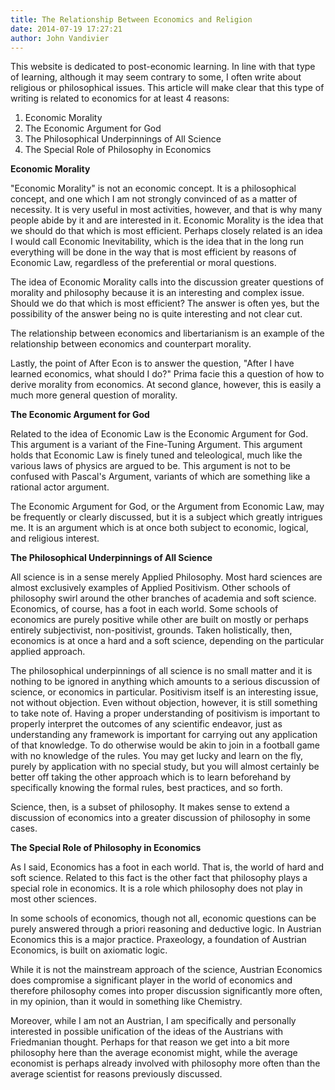 ```yaml
---
title: The Relationship Between Economics and Religion
date: 2014-07-19 17:27:21
author: John Vandivier
---
```




This website is dedicated to post-economic learning. In line with that type of learning, although it may seem contrary to some, I often write about religious or philosophical issues. This article will make clear that this type of writing is related to economics for at least 4 reasons:
<ol>
	<li>Economic Morality</li>
	<li>The Economic Argument for God</li>
	<li>The Philosophical Underpinnings of All Science</li>
	<li>The Special Role of Philosophy in Economics</li>
</ol>
<strong>Economic Morality</strong>

\"Economic Morality\" is not an economic concept. It is a philosophical concept, and one which I am not strongly convinced of as a matter of necessity. It is very useful in most activities, however, and that is why many people abide by it and are interested in it. Economic Morality is the idea that we should do that which is most efficient. Perhaps closely related is an idea I would call Economic Inevitability, which is the idea that in the long run everything will be done in the way that is most efficient by reasons of Economic Law, regardless of the preferential or moral questions.

The idea of Economic Morality calls into the discussion greater questions of morality and philosophy because it is an interesting and complex issue. Should we do that which is most efficient? The answer is often yes, but the possibility of the answer being no is quite interesting and not clear cut.

The relationship between economics and libertarianism is an example of the relationship between economics and counterpart morality.

Lastly, the point of After Econ is to answer the question, \"After I have learned economics, what should I do?\" Prima facie this a question of how to derive morality from economics. At second glance, however, this is easily a much more general question of morality.

<strong>The Economic Argument for God</strong>

Related to the idea of Economic Law is the Economic Argument for God. This argument is a variant of the Fine-Tuning Argument. This argument holds that Economic Law is finely tuned and teleological, much like the various laws of physics are argued to be. This argument is not to be confused with Pascal's Argument, variants of which are something like a rational actor argument.

The Economic Argument for God, or the Argument from Economic Law, may be frequently or clearly discussed, but it is a subject which greatly intrigues me. It is an argument which is at once both subject to economic, logical, and religious interest.

<strong>The Philosophical Underpinnings of All Science</strong>

All science is in a sense merely Applied Philosophy. Most hard sciences are almost exclusively examples of Applied Positivism. Other schools of philosophy swirl around the other branches of academia and soft science. Economics, of course, has a foot in each world. Some schools of economics are purely positive while other are built on mostly or perhaps entirely subjectivist, non-positivist, grounds. Taken holistically, then, economics is at once a hard and a soft science, depending on the particular applied approach.

The philosophical underpinnings of all science is no small matter and it is nothing to be ignored in anything which amounts to a serious discussion of science, or economics in particular. Positivism itself is an interesting issue, not without objection. Even without objection, however, it is still something to take note of. Having a proper understanding of positivism is important to properly interpret the outcomes of any scientific endeavor, just as understanding any framework is important for carrying out any application of that knowledge. To do otherwise would be akin to join in a football game with no knowledge of the rules. You may get lucky and learn on the fly, purely by application with no special study, but you will almost certainly be better off taking the other approach which is to learn beforehand by specifically knowing the formal rules, best practices, and so forth.

Science, then, is a subset of philosophy. It makes sense to extend a discussion of economics into a greater discussion of philosophy in some cases.

<strong>The Special Role of Philosophy in Economics</strong>

As I said, Economics has a foot in each world. That is, the world of hard and soft science. Related to this fact is the other fact that philosophy plays a special role in economics. It is a role which philosophy does not play in most other sciences.

In some schools of economics, though not all, economic questions can be purely answered through a priori reasoning and deductive logic. In Austrian Economics this is a major practice. Praxeology, a foundation of Austrian Economics, is built on axiomatic logic.

While it is not the mainstream approach of the science, Austrian Economics does compromise a significant player in the world of economics and therefore philosophy comes into proper discussion significantly more often, in my opinion, than it would in something like Chemistry.

Moreover, while I am not an Austrian, I am specifically and personally interested in possible unification of the ideas of the Austrians with Friedmanian thought. Perhaps for that reason we get into a bit more philosophy here than the average economist might, while the average economist is perhaps already involved with philosophy more often than the average scientist for reasons previously discussed.